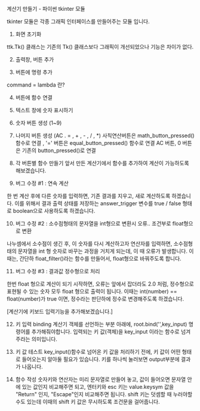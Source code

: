 계산기 만들기 - 파이썬 tkinter 모듈

tkinter 모듈은 각종 그래픽 인터페이스를 만들어주는 모듈 입니다. 

1. 화면 초기화

ttk.Tk() 클래스는 기존의 Tk() 클래스보다 그래픽이 개선되었으나 기능은 차이가 없다. 


2. 출력창, 버튼 추가 


3. 버튼에 명령 추가 

command = lambda 란?


4. 버튼에 함수 연결


5. 텍스트 창에 숫자 표시하기 

6. 숫자 버튼 생성 (1~9)

7. 나머지 버튼 생성 (AC . = , + , - , / , *)
사칙연산버튼은 math_button_pressed() 함수로 연결 , '=' 버튼은 equal_button_pressed() 함수로 연결
AC 버튼, 0 버튼은 기존의 button_pressed()로 연결


8. 각 버튼별 함수 만들기 
앞서 만든 계산기에서 함수를 추가하여 계산이 가능하도록 해보겠습니다. 


9. 버그 수정 #1 : 연속 계산

한 번 계산 후에 다른 숫자를 입력하면, 기존 결과를 지우고, 새로 계산하도록 하겠습니다. 
이를 위해서 결과 출력 상태를 저장하는 answer_trigger 변수를 true / false 형태로 boolean으로 사용하도록 하겠습니다. 


10. 버그 수정 #2 : 소수점형태의 문자열을 int형으로 변환시 오류.. 조건부로 float형으로 변환

나누셈에서 소수점이 생긴 후, 이 숫자를 다시 계산하고자 연산자를 입력하면, 소수점형태의 문자열을 int 형 숫자로 바꾸는 과정을 거치게 되는데, 이 때 오류가 발생합니다. 
이 때는, 간단하 float_filter()라는 함수를 만들어서, float형으로 바꿔주도록 합니다. 


11. 버그 수정 #3 : 결과값 정수형으로 처리 

한번 float 형으로 계산이 되기 시작하면, 오류는 앞에서 잡더라도 2.0 처럼, 정수형으로 표현될 수 있는 숫자 모두 float 형으로 출력이 됩니다. 이때는 int(number) == float(number)가 true 이면, 정수라는 판단하에 정수로 변경해주도록 하겠습니다. 


[계산기에 키보드 입력기능을 추가해보겠습니다.]

12. 키 입력 binding
계산기 객체를 선언하는 부분 아래에, root.bind('<Key>',key_input) 명령어를 추가해줘야합니다. 입력되는 키 값(객체)을 key_input 이라는 함수로 넘겨주라는 의미입니다. 


13. 키 값 테스트 
key_input()함수로 넘어온 키 값을 처리하기 전에, 키 값이 어떤 형태로 들어오는지 알아둘 필요가 있습니다. 
키를 하나씩 눌러보면 output부분에 결과가 나옵니다. 


14. 함수 작성 
숫자키와 연산자는 미리 문자열로 만들어 놓고, 값이 들어오면 문자열 안에 있는 값인지 비교해주면 되고, 엔터키와 esc 키는 value.keysym 값을 "Return" 인지, "Escape"인지 비교해주면 됩니다. shift 키는 덧셈할 때 누러야할 수도 있는데 이때의 shift 키 값은 무시하도록 조건문을 걸어줍니다. 